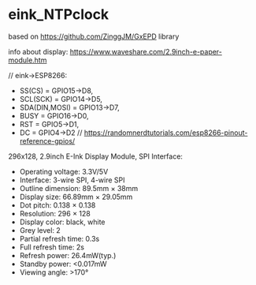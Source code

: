 # eink_NTPclock
based on https://github.com/ZinggJM/GxEPD library

info about display: https://www.waveshare.com/2.9inch-e-paper-module.htm

// eink->ESP8266:
- SS(CS) = GPIO15->D8,
- SCL(SCK) = GPIO14->D5,
- SDA(DIN,MOSI) = GPIO13->D7,
- BUSY = GPIO16->D0,
- RST = GPIO5->D1,
- DC = GPIO4->D2
// https://randomnerdtutorials.com/esp8266-pinout-reference-gpios/



296x128, 2.9inch E-Ink Display Module, SPI Interface:
- Operating voltage: 3.3V/5V
- Interface: 3-wire SPI, 4-wire SPI
- Outline dimension: 89.5mm × 38mm
- Display size: 66.89mm × 29.05mm
- Dot pitch: 0.138 × 0.138
- Resolution: 296 × 128
- Display color: black, white
- Grey level: 2 
- Partial refresh time: 0.3s
- Full refresh time: 2s
- Refresh power: 26.4mW(typ.)
- Standby power: <0.017mW
- Viewing angle: >170°


